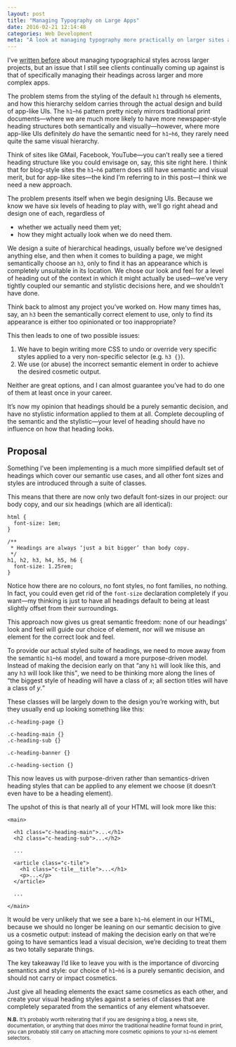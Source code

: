 ```yaml
---
layout: post
title: "Managing Typography on Large Apps"
date: 2016-02-21 12:14:48
categories: Web Development
meta: "A look at managing typography more practically on larger sites and apps"
---
```


I’ve [written before](http://csswizardry.com/2012/02/pragmatic-practical-font-sizing-in-css/)
about managing typographical styles across larger projects, but an issue that I
still see clients continually coming up against is that of specifically managing
their headings across larger and more complex apps.

The problem stems from the styling of the default `h1` through `h6` elements,
and how this hierarchy seldom carries through the actual design and build of
app-like UIs. The `h1`–`h6` pattern pretty nicely mirrors traditional print
documents—where we are much more likely to have more newspaper-style heading
structures both semantically and visually—however, where more app-like UIs
definitely _do_ have the semantic need for `h1`–`h6`, they rarely need quite the
same visual hierarchy.

Think of sites like GMail, Facebook, YouTube—you can’t really see a tiered
heading structure like you could envisage on, say, this site right here. I think
that for blog-style sites the `h1`–`h6` pattern does still have semantic and
visual merit, but for app-like sites—the kind I’m referring to in this post—I
think we need a new approach.

The problem presents itself when we begin designing UIs. Because we know we have
six levels of heading to play with, we’ll go right ahead and design one of each,
regardless of

* whether we actually need them yet;
* how they might actually look when we do need them.

We design a suite of hierarchical headings, usually before we’ve designed
anything else, and then when it comes to building a page, we might semantically
choose an `h3`, only to find it has an appearance which is completely unsuitable
in its location. We chose our look and feel for a level of heading out of the
context in which it might actually be used—we’ve very tightly coupled our
semantic and stylistic decisions here, and we shouldn’t have done.

Think back to almost any project you’ve worked on. How many times has, say, an
`h3` been the semantically correct element to use, only to find its appearance
is either too opinionated or too inappropriate?

This then leads to one of two possible issues:

1. We have to begin writing more CSS to undo or override very specific styles
   applied to a very non-specific selector (e.g. `h3 {}`).
2. We use (or abuse) the incorrect semantic element in order to achieve the
   desired cosmetic output.

Neither are great options, and I can almost guarantee you’ve had to do one of
them at least once in your career.

It’s now my opinion that headings should be a purely semantic decision, and have
no stylistic information applied to them at all. Complete decoupling of the
semantic and the stylistic—your level of heading should have no influence on how
that heading looks.

## Proposal

Something I’ve been implementing is a much more simplified default set of
headings which cover our semantic use cases, and all other font sizes and styles
are introduced through a suite of classes.

This means that there are now only two default font-sizes in our project: our
body copy, and our six headings (which are all identical):

    html {
      font-size: 1em;
    }

    /**
     * Headings are always ‘just a bit bigger’ than body copy.
     */
    h1, h2, h3, h4, h5, h6 {
      font-size: 1.25rem;
    }

Notice how there are no colours, no font styles, no font families, no nothing.
In fact, you could even get rid of the `font-size` declaration completely if you
want—my thinking is just to have all headings default to being at least slightly
offset from their surroundings.

This approach now gives us great semantic freedom: none of our headings’ look
and feel will guide our choice of element, nor will we misuse an element for the
correct look and feel.

To provide our actual styled suite of headings, we need to move away from the
semantic `h1`–`h6` model, and toward a more purpose-driven model. Instead of
making the decision early on that <q>any `h1` will look like this, and any `h3`
will look like this</q>, we need to be thinking more along the lines of <q>the
biggest style of heading will have a class of <var>x</var>; all section titles
will have a class of <var>y</var>.</q>

These classes will be largely down to the design you’re working with, but they
usually end up looking something like this:

    .c-heading-page {}

    .c-heading-main {}
    .c-heading-sub {}

    .c-heading-banner {}

    .c-heading-section {}

This now leaves us with purpose-driven rather than semantics-driven heading
styles that can be applied to any element we choose (it doesn’t even have to be
a heading element).

The upshot of this is that nearly all of your HTML will look more like this:

    <main>

      <h1 class="c-heading-main">...</h1>
      <h2 class="c-heading-sub">...</h2>

      ...

      <article class="c-tile">
        <h1 class="c-tile__title">...</h1>
        <p>...</p>
      </article>

      ...

    </main>

It would be very unlikely that we see a bare `h1`–`h6` element in our HTML,
because we should no longer be leaning on our semantic decision to give us a
cosmetic output: instead of making the decision early on that we’re going to
have semantics lead a visual decision, we’re deciding to treat them as two
totally separate things.

The key takeaway I’d like to leave you with is the importance of divorcing
semantics and style: our choice of `h1`–`h6` is a purely semantic decision, and
should not carry or impact cosmetics.

Just give all heading elements the exact same cosmetics as each other, and
create your visual heading styles against a series of classes that are
completely separated from the semantics of any element whatsoever.

<small>**N.B.** It’s probably worth reiterating that if you are designing a
blog, a news site, documentation, or anything that does mirror the traditional
headline format found in print, you can probably still carry on attaching more
cosmetic opinions to your `h1`–`h6` element selectors.</small>
